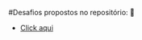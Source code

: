 #Desafios propostos no repositório: :book:
- <a href="https://github.com/gabrieldarezzo/helpjs-ravi" target='_blanck'>Click aqui</a>
